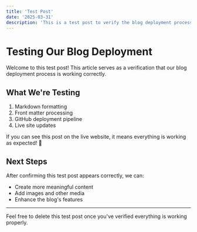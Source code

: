 ```yaml
---
title: 'Test Post'
date: '2025-03-31'
description: 'This is a test post to verify the blog deployment process'
---
```


# Testing Our Blog Deployment

Welcome to this test post! This article serves as a verification that our blog deployment process is working correctly.

## What We're Testing

1. Markdown formatting
2. Front matter processing
3. GitHub deployment pipeline
4. Live site updates

If you can see this post on the live website, it means everything is working as expected! 🎉

## Next Steps

After confirming this test post appears correctly, we can:
- Create more meaningful content
- Add images and other media
- Enhance the blog's features

---

Feel free to delete this test post once you've verified everything is working properly.
